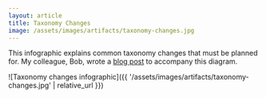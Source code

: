 ```yaml
---
layout: article
title: Taxonomy Changes
image: /assets/images/artifacts/taxonomy-changes.jpg
---
```


This infographic explains common taxonomy changes that must be planned for. My colleague, Bob, wrote a [blog post](https://factorfirm.com/posts/a-taxonomy-of-taxonomy-governance/) to accompany this diagram.

![Taxonomy changes infographic]({{ '/assets/images/artifacts/taxonomy-changes.jpg' | relative_url }})